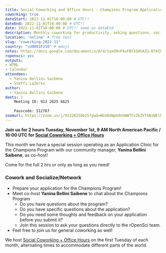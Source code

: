 ```yaml
---
title: Social Coworking and Office Hours - Champions Program Application Clinic
coworking: true
dateStart: 2022-11-01T16:00:00 # UTC!!
dateEnd: 2022-11-01T18:00:00 # UTC!!
date: 2022-11-01T18:00:00 # UTC!! same as dateEnd
description: Monthly coworking for productivity, asking questions, socializing
location: 'online' # free text
slug: "coworking-2022-11"
country: "\U0001F310" # emoji
notes: https://docs.google.com/document/u/0/d/1axO9nP4uFBY1GH5AZU-BTmINl3_V4m9RKCHmHy5aYyo/edit
ropensci: yes
outputs: 
- HTML
- Calendar 
attendees:
  - Yanina Bellini Saibene
  - Steffi LaZerte
author:
  - Yanina Bellini Saibene
deets: |
    Meeting ID: 913 2825 6625
    
    Passcode: 512767
zoomurl: https://zoom.us/j/91328256625?pwd=WGVDdWpGdnhWWTFvZkZVTkNzWElNQT09   
---
```


<!--
```{r}
d <- lubridate::ymd_hms("2022-11-01 09:00:00", tz = "America/Vancouver")
lubridate::with_tz(d, "UTC")
lubridate::with_tz(d, "America/Winnipeg")
```
-->

**Join us for 2 hours Tuesday, November 1st, 9 AM North American Pacific / 16:00 UTC for [Social Coworking + Office Hours](/blog/2021/08/17/coworking-sessions/)**

This month we have a special session operating as an Application Clinic for 
the Champions Program with our community manager, **Yanina Bellini Saibene**, 
as co-host!

Come for the full 2 hrs or only as long as you need!

### Cowork and Socialize/Network

- Prepare your application for the Champions Program!
- Meet co-host **Yanina Bellini Saibene** to chat about the Champions Program
  - Do you have questions about the program?
  - Do you have specific questions about the application?
  - Do you need some thoughts and feedback on your application before you submit it? 
  - Join this session to ask your questions directly to the rOpenSci team.
- Feel free to join us for general coworking as well!

We host [Social Coworking + Office Hours](/blog/2021/08/17/coworking-sessions/) on the first Tuesday of each month, alternating times to accommodate different parts of the world.